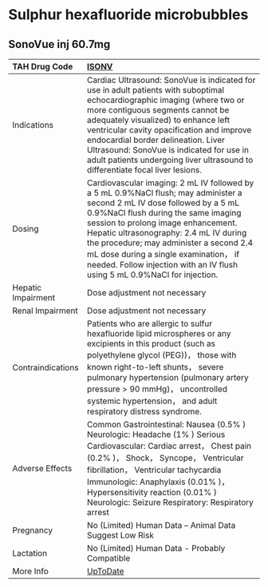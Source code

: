 # Sulphur hexafluoride microbubbles

## SonoVue inj 60.7mg

| TAH Drug Code      | [ISONV](https://www.tahsda.org.tw/drugs/hissearch.php?drug_code=ISONV)                                                                                                                                                                                                                                                                                                                                               |
|:-------------------|:---------------------------------------------------------------------------------------------------------------------------------------------------------------------------------------------------------------------------------------------------------------------------------------------------------------------------------------------------------------------------------------------------------------------|
| Indications        | Cardiac Ultrasound: SonoVue is indicated for use in adult patients with suboptimal echocardiographic imaging (where two or more contiguous segments cannot be adequately visualized) to enhance left ventricular cavity opacification and improve endocardial border delineation. Liver Ultrasound: SonoVue is indicated for use in adult patients undergoing liver ultrasound to differentiate focal liver lesions. |
| Dosing             | Cardiovascular imaging: 2 mL IV followed by a 5 mL 0.9%NaCl flush; may administer a second 2 mL IV dose followed by a 5 mL 0.9%NaCl flush during the same imaging session to prolong image enhancement. Hepatic ultrasonography: 2.4 mL IV during the procedure; may administer a second 2.4 mL dose during a single examination， if needed. Follow injection with an IV flush using 5 mL 0.9%NaCl for injection.   |
| Hepatic Impairment | Dose adjustment not necessary                                                                                                                                                                                                                                                                                                                                                                                        |
| Renal Impairment   | Dose adjustment not necessary                                                                                                                                                                                                                                                                                                                                                                                        |
| Contraindications  | Patients who are allergic to sulfur hexafluoride lipid microspheres or any excipients in this product (such as polyethylene glycol (PEG))， those with known right-to-left shunts， severe pulmonary hypertension (pulmonary artery pressure > 90 mmHg)， uncontrolled systemic hypertension， and adult respiratory distress syndrome.                                                                              |
| Adverse Effects    | Common Gastrointestinal: Nausea (0.5% ) Neurologic: Headache (1% ) Serious Cardiovascular: Cardiac arrest， Chest pain (0.2% )， Shock， Syncope， Ventricular fibrillation， Ventricular tachycardia Immunologic: Anaphylaxis (0.01% )， Hypersensitivity reaction (0.01% ) Neurologic: Seizure Respiratory: Respiratory arrest                                                                                     |
| Pregnancy          | No (Limited) Human Data – Animal Data Suggest Low Risk                                                                                                                                                                                                                                                                                                                                                               |
| Lactation          | No (Limited) Human Data - Probably Compatible                                                                                                                                                                                                                                                                                                                                                                        |
| More Info          | [UpToDate](https://www.uptodate.com/contents/sulphur-hexafluoride-microbubbles-drug-information)                                                                                                                                                                                                                                                                                                                     |

